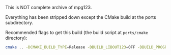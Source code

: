 This is NOT complete archive of mpg123.

Everything has been stripped down except the CMake build at the ports subdirectory.

Recommended flags to get this build (the build script at `ports/cmake` directory):

```bash
cmake .. -DCMAKE_BUILD_TYPE=Release -DBUILD_LIBOUT123=OFF -DBUILD_PROGRAMS=OFF -DFIFO=OFF -DNETWORK=OFF -DIPV6=OFF
```
